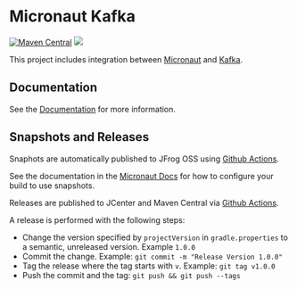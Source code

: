 # Micronaut Kafka

[![Maven Central](https://img.shields.io/maven-central/v/io.micronaut.configuration/micronaut-kafka.svg?label=Maven%20Central)](https://search.maven.org/search?q=g:%22io.micronaut.configuration%22%20AND%20a:%22micronaut-kafka%22)
[![](https://github.com/micronaut-projects/micronaut-kafka/workflows/Java%20CI/badge.svg)](https://github.com/micronaut-projects/micronaut-kafka/actions)

This project includes integration between [Micronaut](http://micronaut.io) and [Kafka](https://kafka.apache.org).

## Documentation

See the [Documentation](https://micronaut-projects.github.io/micronaut-kafka/latest/guide) for more information.

## Snapshots and Releases

Snaphots are automatically published to JFrog OSS using [Github Actions](https://github.com/micronaut-projects/micronaut-kafka/actions).

See the documentation in the [Micronaut Docs](https://docs.micronaut.io/latest/guide/index.html#usingsnapshots) for how to configure your build to use snapshots.

Releases are published to JCenter and Maven Central via [Github Actions](https://github.com/micronaut-projects/micronaut-kafka/actions).

A release is performed with the following steps:

* Change the version specified by `projectVersion` in `gradle.properties` to a semantic, unreleased version. Example `1.0.0`
* Commit the change. Example: `git commit -m "Release Version 1.0.0"`
* Tag the release where the tag starts with `v`. Example: `git tag v1.0.0`
* Push the commit and the tag: `git push && git push --tags`
